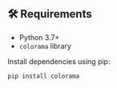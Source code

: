 ## 🛠 Requirements

- Python 3.7+
- `colorama` library

Install dependencies using pip:

```bash
pip install colorama
